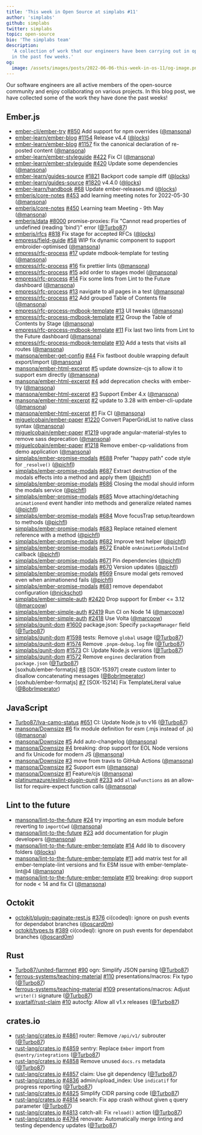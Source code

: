 ```yaml
---
title: 'This week in Open Source at simplabs #11'
author: 'simplabs'
github: simplabs
twitter: simplabs
topic: open-source
bio: 'The simplabs team'
description:
  'A collection of work that our engineers have been carrying out in open-source
  in the past few weeks.'
og:
  image: /assets/images/posts/2022-06-06-this-week-in-os-11/og-image.png
---
```


Our software engineers are all active members of the open-source community and
enjoy collaborating on various projects. In this blog post, we have collected
some of the work they have done the past weeks!

<!--break-->

## Ember.js

- [ember-cli/ember-try] [#850](https://github.com/ember-cli/ember-try/pull/850)
  Add support for npm overrides ([@mansona])
- [ember-learn/ember-blog]
  [#1154](https://github.com/ember-learn/ember-blog/pull/1154) Release v4.4
  ([@locks])
- [ember-learn/ember-blog]
  [#1157](https://github.com/ember-learn/ember-blog/pull/1157) fix the canonical
  declaration of re-posted content ([@mansona])
- [ember-learn/ember-styleguide]
  [#422](https://github.com/ember-learn/ember-styleguide/pull/422) Fix CI
  ([@mansona])
- [ember-learn/ember-styleguide]
  [#420](https://github.com/ember-learn/ember-styleguide/pull/420) Update some
  dependencies ([@mansona])
- [ember-learn/guides-source]
  [#1821](https://github.com/ember-learn/guides-source/pull/1821) Backport code
  sample diff ([@locks])
- [ember-learn/guides-source]
  [#1820](https://github.com/ember-learn/guides-source/pull/1820) v4.4.0
  ([@locks])
- [ember-learn/handbook] [#68](https://github.com/ember-learn/handbook/pull/68)
  Update ember-releases.md ([@locks])
- [emberjs/core-notes] [#453](https://github.com/emberjs/core-notes/pull/453)
  add learning meeting notes for 2022-05-30 ([@mansona])
- [emberjs/core-notes] [#450](https://github.com/emberjs/core-notes/pull/450)
  Learning team Meeting - 9th May ([@mansona])
- [emberjs/data] [#8000](https://github.com/emberjs/data/pull/8000)
  promise-proxies: Fix "Cannot read properties of undefined (reading 'bind')"
  error ([@Turbo87])
- [emberjs/rfcs] [#818](https://github.com/emberjs/rfcs/pull/818) Fix stage for
  accepted RFCs ([@locks])
- [empress/field-guide] [#58](https://github.com/empress/field-guide/pull/58)
  WIP fix dynamic component to support embroider-optimised ([@mansona])
- [empress/rfc-process] [#17](https://github.com/empress/rfc-process/pull/17)
  update mdbook-template for testing ([@mansona])
- [empress/rfc-process] [#16](https://github.com/empress/rfc-process/pull/16)
  fix prettier lints ([@mansona])
- [empress/rfc-process] [#15](https://github.com/empress/rfc-process/pull/15)
  add order to stages model ([@mansona])
- [empress/rfc-process] [#14](https://github.com/empress/rfc-process/pull/14)
  Fix some lints from Lint to the Future dashboard ([@mansona])
- [empress/rfc-process] [#13](https://github.com/empress/rfc-process/pull/13)
  navigate to all pages in a test ([@mansona])
- [empress/rfc-process] [#12](https://github.com/empress/rfc-process/pull/12)
  Add grouped Table of Contents file ([@mansona])
- [empress/rfc-process-mdbook-template]
  [#13](https://github.com/empress/rfc-process-mdbook-template/pull/13) UI
  tweaks ([@mansona])
- [empress/rfc-process-mdbook-template]
  [#12](https://github.com/empress/rfc-process-mdbook-template/pull/12) Group
  the Table of Contents by Stage ([@mansona])
- [empress/rfc-process-mdbook-template]
  [#11](https://github.com/empress/rfc-process-mdbook-template/pull/11) Fix last
  two lints from Lint to the Future dashboard ([@mansona])
- [empress/rfc-process-mdbook-template]
  [#10](https://github.com/empress/rfc-process-mdbook-template/pull/10) Add a
  tests that visits all routes ([@mansona])
- [mansona/ember-get-config]
  [#44](https://github.com/mansona/ember-get-config/pull/44) Fix fastboot double
  wrapping default export/import ([@mansona])
- [mansona/ember-html-excerpt]
  [#5](https://github.com/mansona/ember-html-excerpt/pull/5) update downsize-cjs
  to allow it to support esm directly ([@mansona])
- [mansona/ember-html-excerpt]
  [#4](https://github.com/mansona/ember-html-excerpt/pull/4) add deprecation
  checks with ember-try ([@mansona])
- [mansona/ember-html-excerpt]
  [#3](https://github.com/mansona/ember-html-excerpt/pull/3) Support Ember 4.x
  ([@mansona])
- [mansona/ember-html-excerpt]
  [#2](https://github.com/mansona/ember-html-excerpt/pull/2) update to 3.28 with
  ember-cli-update ([@mansona])
- [mansona/ember-html-excerpt]
  [#1](https://github.com/mansona/ember-html-excerpt/pull/1) Fix CI ([@mansona])
- [miguelcobain/ember-paper]
  [#1220](https://github.com/miguelcobain/ember-paper/pull/1220) Convert
  PaperGridList to native class syntax ([@mansona])
- [miguelcobain/ember-paper]
  [#1219](https://github.com/miguelcobain/ember-paper/pull/1219) upgrade
  angular-material-styles to remove sass deprecation ([@mansona])
- [miguelcobain/ember-paper]
  [#1218](https://github.com/miguelcobain/ember-paper/pull/1218) Remove
  ember-cp-validations from demo application ([@mansona])
- [simplabs/ember-promise-modals]
  [#688](https://github.com/simplabs/ember-promise-modals/pull/688) Prefer
  "happy path" code style for `_resolve()` ([@pichfl])
- [simplabs/ember-promise-modals]
  [#687](https://github.com/simplabs/ember-promise-modals/pull/687) Extract
  destruction of the modals effects into a method and apply them ([@pichfl])
- [simplabs/ember-promise-modals]
  [#686](https://github.com/simplabs/ember-promise-modals/pull/686) Closing the
  modal should inform the modals service ([@pichfl])
- [simplabs/ember-promise-modals]
  [#685](https://github.com/simplabs/ember-promise-modals/pull/685) Move
  attaching/detaching `animationend` event handler into methods and generalize
  related names ([@pichfl])
- [simplabs/ember-promise-modals]
  [#684](https://github.com/simplabs/ember-promise-modals/pull/684) Move
  focusTrap setup/teardown to methods ([@pichfl])
- [simplabs/ember-promise-modals]
  [#683](https://github.com/simplabs/ember-promise-modals/pull/683) Replace
  retained element reference with a method ([@pichfl])
- [simplabs/ember-promise-modals]
  [#682](https://github.com/simplabs/ember-promise-modals/pull/682) Improve test
  helper ([@pichfl])
- [simplabs/ember-promise-modals]
  [#672](https://github.com/simplabs/ember-promise-modals/pull/672) Enable
  `onAnimationModalInEnd` callback ([@pichfl])
- [simplabs/ember-promise-modals]
  [#671](https://github.com/simplabs/ember-promise-modals/pull/671) Pin
  dependencies ([@pichfl])
- [simplabs/ember-promise-modals]
  [#670](https://github.com/simplabs/ember-promise-modals/pull/670) Version
  updates ([@pichfl])
- [simplabs/ember-promise-modals]
  [#669](https://github.com/simplabs/ember-promise-modals/pull/669) Ensure modal
  gets removed even when animationend fails ([@pichfl])
- [simplabs/ember-promise-modals]
  [#681](https://github.com/simplabs/ember-promise-modals/pull/681) remove
  dependabot configuration ([@nickschot])
- [simplabs/ember-simple-auth]
  [#2420](https://github.com/simplabs/ember-simple-auth/pull/2420) Drop support
  for Ember <= 3.12 ([@marcoow])
- [simplabs/ember-simple-auth]
  [#2419](https://github.com/simplabs/ember-simple-auth/pull/2419) Run CI on
  Node 14 ([@marcoow])
- [simplabs/ember-simple-auth]
  [#2418](https://github.com/simplabs/ember-simple-auth/pull/2418) Use Volta
  ([@marcoow])
- [simplabs/qunit-dom] [#1600](https://github.com/simplabs/qunit-dom/pull/1600)
  package.json: Specify `packageManager` field ([@Turbo87])
- [simplabs/qunit-dom] [#1598](https://github.com/simplabs/qunit-dom/pull/1598)
  tests: Remove `global` usage ([@Turbo87])
- [simplabs/qunit-dom] [#1574](https://github.com/simplabs/qunit-dom/pull/1574)
  Remove `.pnpm-debug.log` file ([@Turbo87])
- [simplabs/qunit-dom] [#1573](https://github.com/simplabs/qunit-dom/pull/1573)
  CI: Update Node.js versions ([@Turbo87])
- [simplabs/qunit-dom] [#1572](https://github.com/simplabs/qunit-dom/pull/1572)
  Remove `engines` declaration from `package.json` ([@Turbo87])
- [soxhub/ember-formatjs] [#8](https://github.com/soxhub/ember-formatjs/pull/8)
  [SOX-15397] create custom linter to disallow concatenating messages
  ([@BobrImperator])
- [soxhub/ember-formatjs] [#7](https://github.com/soxhub/ember-formatjs/pull/7)
  [SOX-15214] Fix TemplateLiteral value ([@BobrImperator])

## JavaScript

- [Turbo87/lva-camo-status]
  [#651](https://github.com/Turbo87/lva-camo-status/pull/651) CI: Update Node.js
  to v16 ([@Turbo87])
- [mansona/Downsize] [#6](https://github.com/mansona/Downsize/pull/6) fix module
  definition for esm (.mjs instead of .js) ([@mansona])
- [mansona/Downsize] [#5](https://github.com/mansona/Downsize/pull/5) Add
  auto-changelog ([@mansona])
- [mansona/Downsize] [#4](https://github.com/mansona/Downsize/pull/4) breaking:
  drop support for EOL Node versions and fix Unicode for modern JS ([@mansona])
- [mansona/Downsize] [#3](https://github.com/mansona/Downsize/pull/3) move from
  travis to GitHub Actions ([@mansona])
- [mansona/Downsize] [#2](https://github.com/mansona/Downsize/pull/2) Support
  esm ([@mansona])
- [mansona/Downsize] [#1](https://github.com/mansona/Downsize/pull/1)
  Feature/cjs ([@mansona])
- [platinumazure/eslint-plugin-qunit]
  [#233](https://github.com/platinumazure/eslint-plugin-qunit/pull/233) add
  `allowFunctions` as an allow-list for require-expect function calls
  ([@mansona])

## Lint to the future

- [mansona/lint-to-the-future]
  [#24](https://github.com/mansona/lint-to-the-future/pull/24) try importing an
  esm module before reverting to `importCwd` ([@mansona])
- [mansona/lint-to-the-future]
  [#23](https://github.com/mansona/lint-to-the-future/pull/23) add documentation
  for plugin developers ([@mansona])
- [mansona/lint-to-the-future-ember-template]
  [#14](https://github.com/mansona/lint-to-the-future-ember-template/pull/14)
  Add lib to discovery folders ([@locks])
- [mansona/lint-to-the-future-ember-template]
  [#11](https://github.com/mansona/lint-to-the-future-ember-template/pull/11)
  add matrix test for all ember-template-lint versions and fix ESM issue with
  ember-template-lint@4 ([@mansona])
- [mansona/lint-to-the-future-ember-template]
  [#10](https://github.com/mansona/lint-to-the-future-ember-template/pull/10)
  breaking: drop support for node < 14 and fix CI ([@mansona])

## Octokit

- [octokit/plugin-paginate-rest.js]
  [#376](https://github.com/octokit/plugin-paginate-rest.js/pull/376)
  ci(codeql): ignore on push events for dependabot branches ([@oscard0m])
- [octokit/types.ts] [#389](https://github.com/octokit/types.ts/pull/389)
  ci(codeql): ignore on push events for dependabot branches ([@oscard0m])

## Rust

- [Turbo87/united-flarmnet]
  [#90](https://github.com/Turbo87/united-flarmnet/pull/90) ogn: Simplify JSON
  parsing ([@Turbo87])
- [ferrous-systems/teaching-material]
  [#110](https://github.com/ferrous-systems/teaching-material/pull/110)
  presentations/macros: Fix typo ([@Turbo87])
- [ferrous-systems/teaching-material]
  [#109](https://github.com/ferrous-systems/teaching-material/pull/109)
  presentations/macros: Adjust `write!()` signature ([@Turbo87])
- [svartalf/rust-claim] [#10](https://github.com/svartalf/rust-claim/pull/10)
  autocfg: Allow all v1.x releases ([@Turbo87])

## crates.io

- [rust-lang/crates.io]
  [#4861](https://github.com/rust-lang/crates.io/pull/4861) router: Remove
  `/api/v1/` subrouter ([@Turbo87])
- [rust-lang/crates.io]
  [#4859](https://github.com/rust-lang/crates.io/pull/4859) sentry: Replace
  `Ember` import from `@sentry/integrations` ([@Turbo87])
- [rust-lang/crates.io]
  [#4858](https://github.com/rust-lang/crates.io/pull/4858) Remove unused
  `docs.rs` metadata ([@Turbo87])
- [rust-lang/crates.io]
  [#4857](https://github.com/rust-lang/crates.io/pull/4857) claim: Use git
  dependency ([@Turbo87])
- [rust-lang/crates.io]
  [#4836](https://github.com/rust-lang/crates.io/pull/4836) admin/upload_index:
  Use `indicatif` for progress reporting ([@Turbo87])
- [rust-lang/crates.io]
  [#4825](https://github.com/rust-lang/crates.io/pull/4825) Simplify CIDR
  parsing code ([@Turbo87])
- [rust-lang/crates.io]
  [#4814](https://github.com/rust-lang/crates.io/pull/4814) search: Fix app
  crash without given `q` query parameter ([@Turbo87])
- [rust-lang/crates.io]
  [#4813](https://github.com/rust-lang/crates.io/pull/4813) catch-all: Fix
  `reload()` action ([@Turbo87])
- [rust-lang/crates.io]
  [#4794](https://github.com/rust-lang/crates.io/pull/4794) renovate:
  Automatically merge linting and testing dependency updates ([@Turbo87])

[@bobrimperator]: https://github.com/BobrImperator
[@turbo87]: https://github.com/Turbo87
[@locks]: https://github.com/locks
[@mansona]: https://github.com/mansona
[@marcoow]: https://github.com/marcoow
[@nickschot]: https://github.com/nickschot
[@oscard0m]: https://github.com/oscard0m
[@pichfl]: https://github.com/pichfl
[turbo87/lva-camo-status]: https://github.com/Turbo87/lva-camo-status
[turbo87/united-flarmnet]: https://github.com/Turbo87/united-flarmnet
[ember-cli/ember-try]: https://github.com/ember-cli/ember-try
[ember-learn/ember-blog]: https://github.com/ember-learn/ember-blog
[ember-learn/ember-styleguide]: https://github.com/ember-learn/ember-styleguide
[ember-learn/guides-source]: https://github.com/ember-learn/guides-source
[ember-learn/handbook]: https://github.com/ember-learn/handbook
[emberjs/core-notes]: https://github.com/emberjs/core-notes
[emberjs/data]: https://github.com/emberjs/data
[emberjs/rfcs]: https://github.com/emberjs/rfcs
[empress/field-guide]: https://github.com/empress/field-guide
[empress/rfc-process-mdbook-template]:
  https://github.com/empress/rfc-process-mdbook-template
[empress/rfc-process]: https://github.com/empress/rfc-process
[ferrous-systems/teaching-material]:
  https://github.com/ferrous-systems/teaching-material
[mansona/downsize]: https://github.com/mansona/Downsize
[mansona/ember-get-config]: https://github.com/mansona/ember-get-config
[mansona/ember-html-excerpt]: https://github.com/mansona/ember-html-excerpt
[mansona/lint-to-the-future-ember-template]:
  https://github.com/mansona/lint-to-the-future-ember-template
[mansona/lint-to-the-future]: https://github.com/mansona/lint-to-the-future
[miguelcobain/ember-paper]: https://github.com/miguelcobain/ember-paper
[octokit/plugin-paginate-rest.js]:
  https://github.com/octokit/plugin-paginate-rest.js
[octokit/types.ts]: https://github.com/octokit/types.ts
[platinumazure/eslint-plugin-qunit]:
  https://github.com/platinumazure/eslint-plugin-qunit
[rust-lang/crates.io]: https://github.com/rust-lang/crates.io
[simplabs/ember-promise-modals]:
  https://github.com/simplabs/ember-promise-modals
[simplabs/ember-simple-auth]: https://github.com/simplabs/ember-simple-auth
[simplabs/qunit-dom]: https://github.com/simplabs/qunit-dom
[svartalf/rust-claim]: https://github.com/svartalf/rust-claim
